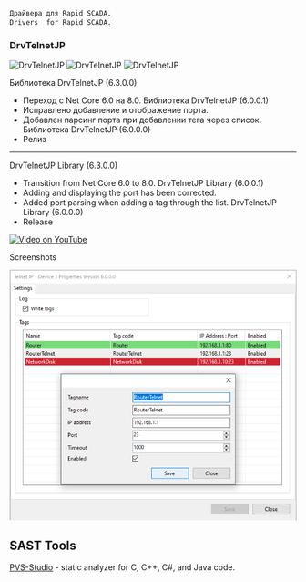 	Драйвера для Rapid SCADA.
	Drivers  for Rapid SCADA.


	
### DrvTelnetJP
![DrvTelnetJP](https://img.shields.io/github/downloads/JurasskPark/RapidScada_v6/DrvTelnetJP_v6.3.0.0/total)
![DrvTelnetJP](https://img.shields.io/github/downloads/JurasskPark/RapidScada_v6/DrvTelnetJP_v6.0.0.1/total)
![DrvTelnetJP](https://img.shields.io/github/downloads/JurasskPark/RapidScada_v6/DrvTelnetJP_v6.0.0.0/total)

Библиотека DrvTelnetJP (6.3.0.0)
- Переход с Net Core 6.0 на 8.0.
Библиотека DrvTelnetJP (6.0.0.1)
- Исправлено добавление и отображение порта.
- Добавлен парсинг порта при добавлении тега через список.
Библиотека DrvTelnetJP (6.0.0.0)
- Релиз

---------------------------------------------------------------------------

DrvTelnetJP Library (6.3.0.0)
- Transition from Net Core 6.0 to 8.0.
DrvTelnetJP Library (6.0.0.1)
- Adding and displaying the port has been corrected.
- Added port parsing when adding a tag through the list.
DrvTelnetJP Library (6.0.0.0)
- Release

[![Video on YouTube](https://img.youtube.com/vi/TGCN7rIGmP8/0.jpg)](https://www.youtube.com/watch?v=TGCN7rIGmP8)

Screenshots

![DrvTelnetJP](https://raw.githubusercontent.com/JurasskPark/RapidScada_v6/master/OpenDrivers/Source/DrvTelnetJP_001.png) 

## SAST Tools

[PVS-Studio](https://pvs-studio.ru/ru/pvs-studio/?utm_source=website&utm_medium=github&utm_campaign=open_source) - static analyzer for C, C++, C#, and Java code.
